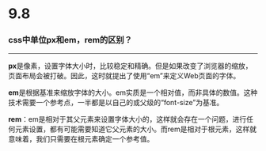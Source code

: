 # 9.8

### css中单位px和em，rem的区别？

---



**px**是像素，设置字体大小时，比较稳定和精确。但是如果改变了浏览器的缩放，页面布局会被打破。因此，这时就提出了使用“em”来定义Web页面的字体。

**em**是根据基准来缩放字体的大小。em实质是一个相对值，而非具体的数值。这种技术需要一个参考点，一半都是以自己的或父级的“font-size”为基准。

**rem**：em是相对于其父元素来设置字体大小的，这样就会存在一个问题，进行任何元素设置，都有可能需要知道它父元素的大小。而rem是相对于根元素<html>，这样就意味着，我们只需要在根元素确定一个参考值。